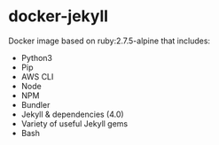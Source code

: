 # docker-jekyll

Docker image based on ruby:2.7.5-alpine that includes:
- Python3
- Pip
- AWS CLI
- Node
- NPM
- Bundler
- Jekyll & dependencies (4.0)
- Variety of useful Jekyll gems
- Bash
